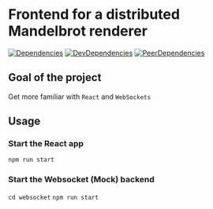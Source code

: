 # Frontend for a distributed Mandelbrot renderer

[![Dependencies](https://img.shields.io/david/kuchivanderk/mandelbrot-webapp.svg)](https://david-dm.org/kuchivanderk/mandelbrot-webapp)
[![DevDependencies](https://img.shields.io/david/dev/kuchivanderk/mandelbrot-webapp.svg)](https://david-dm.org/kuchivanderk/mandelbrot-webapp?type=dev)
[![PeerDependencies](https://img.shields.io/david/peer/kuchivanderk/mandelbrot-webapp.svg)](https://david-dm.org/kuchivanderk/mandelbrot-webapp?type=peer)

## Goal of the project
Get more familiar with `React` and `WebSockets`

## Usage

### Start the React app
`npm run start`


### Start the Websocket (Mock) backend
`cd websocket`
`npm run start`
